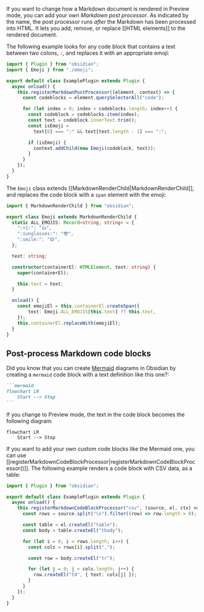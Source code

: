 If you want to change how a Markdown document is rendered in Preview mode, you can add your own _Markdown post processor_. As indicated by the name, the post processor runs _after_ the Markdown has been processed into HTML. It lets you add, remove, or replace [[HTML elements]] to the rendered document.

The following example looks for any code block that contains a text between two colons, `:`, and replaces it with an appropriate emoji:

```ts
import { Plugin } from "obsidian";
import { Emoji } from "./emoji";

export default class ExamplePlugin extends Plugin {
  async onload() {
    this.registerMarkdownPostProcessor((element, context) => {
      const codeblocks = element.querySelectorAll("code");

      for (let index = 0; index < codeblocks.length; index++) {
        const codeblock = codeblocks.item(index);
        const text = codeblock.innerText.trim();
        const isEmoji =
          text[0] === ":" && text[text.length - 1] === ":";

        if (isEmoji) {
          context.addChild(new Emoji(codeblock, text));
        }
      }
    });
  }
}
```

The `Emoji` class extends [[MarkdownRenderChild|MarkdownRenderChild]], and replaces the code block with a `span` element with the emoji:

```ts
import { MarkdownRenderChild } from "obsidian";

export class Emoji extends MarkdownRenderChild {
  static ALL_EMOJIS: Record<string, string> = {
    ":+1:": "👍",
    ":sunglasses:": "😎",
    ":smile:": "😄",
  };

  text: string;

  constructor(containerEl: HTMLElement, text: string) {
    super(containerEl);

    this.text = text;
  }

  onload() {
    const emojiEl = this.containerEl.createSpan({
    	text: Emoji.ALL_EMOJIS[this.text] ?? this.text,
    });
    this.containerEl.replaceWith(emojiEl);
  }
}
```

## Post-process Markdown code blocks

Did you know that you can create [Mermaid](https://mermaid-js.github.io/) diagrams in Obsidian by creating a `mermaid` code block with a text definition like this one?:

````md
```mermaid
flowchart LR
    Start --> Stop
```
````

If you change to Preview mode, the text in the code block becomes the following diagram:

```mermaid
flowchart LR
    Start --> Stop
```

If you want to add your own custom code blocks like the Mermaid one, you can use [[registerMarkdownCodeBlockProcessor|registerMarkdownCodeBlockProcessor()]]. The following example renders a code block with CSV data, as a table:

```ts
import { Plugin } from "obsidian";

export default class ExamplePlugin extends Plugin {
  async onload() {
    this.registerMarkdownCodeBlockProcessor("csv", (source, el, ctx) => {
      const rows = source.split("\n").filter((row) => row.length > 0);

      const table = el.createEl("table");
      const body = table.createEl("tbody");

      for (let i = 0; i < rows.length; i++) {
        const cols = rows[i].split(",");

        const row = body.createEl("tr");

        for (let j = 0; j < cols.length; j++) {
          row.createEl("td", { text: cols[j] });
        }
      }
    });
  }
}
```
